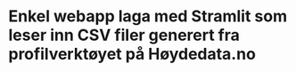 # Enkel webapp laga med Stramlit som leser inn CSV filer generert fra profilverktøyet på Høydedata.no
